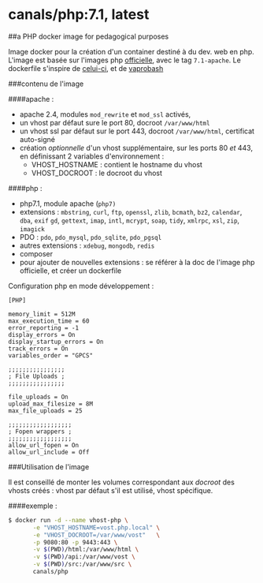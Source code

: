 # canals/php:7.1, latest

##a PHP docker image for pedagogical purposes

Image docker pour la création d'un container destiné à du dev. web en php. L'image est basée sur
l'images php [officielle](https://hub.docker.com/_/php/), avec le tag `7.1-apache`.
Le dockerfile s'inspire de [celui-ci](https://hub.docker.com/r/lavoweb/php-5.6/), et de
[vaprobash](https://github.com/fideloper/Vaprobash)

###contenu de l'image

####apache :

+ apache 2.4, modules `mod_rewrite` et `mod_ssl` activés,
+ un vhost par défaut sure le port 80, docroot `/var/www/html`
+ un vhost ssl par défaut sur le port 443, docroot `/var/www/html`, certificat auto-signé
+ création _optionnelle_ d'un vhost supplémentaire, sur les ports 80 _et_ 443, en définissant 2 variables d'environnement :
    * VHOST_HOSTNAME : contient le hostname du vhost
    * VHOST_DOCROOT : le docroot du vhost

####php :

+ php7.1, module apache (`php7)`
+ extensions : `mbstring`, `curl`, `ftp`, `openssl`, `zlib`, `bcmath`, `bz2`, `calendar`, `dba`, `exif`
   `gd`, `gettext`, `imap`, `intl`, `mcrypt`, `soap`, `tidy`, `xmlrpc`, `xsl`, `zip`, `imagick`
+ PDO : `pdo`, `pdo_mysql`, `pdo_sqlite`, `pdo_pgsql`
+ autres extensions : `xdebug`, `mongodb`, `redis`
+ composer
+ pour ajouter de nouvelles extensions : se référer à la doc de l'image php officielle, et créer un dockerfile

Configuration php en mode développement :
```
[PHP]

memory_limit = 512M
max_execution_time = 60
error_reporting = -1
display_errors = On
display_startup_errors = On
track_errors = On
variables_order = "GPCS"

;;;;;;;;;;;;;;;;
; File Uploads ;
;;;;;;;;;;;;;;;;

file_uploads = On
upload_max_filesize = 8M
max_file_uploads = 25

;;;;;;;;;;;;;;;;;;
; Fopen wrappers ;
;;;;;;;;;;;;;;;;;;
allow_url_fopen = On
allow_url_include = Off

```


###Utilisation de l'image

Il est conseillé de monter les volumes correspondant aux _docroot_ des vhosts créés : vhost par défaut s'il est utilisé,
vhost spécifique.

####exemple :

```bash
$ docker run -d --name vhost-php \
       -e "VHOST_HOSTNAME=vost.php.local" \
       -e "VHOST_DOCROOT=/var/www/vost"   \
       -p 9080:80 -p 9443:443 \
       -v $(PWD)/html:/var/www/html \
       -v $(PWD)/api:/var/www/vost \
       -v $(PWD)/src:/var/www/src \
       canals/php
```

